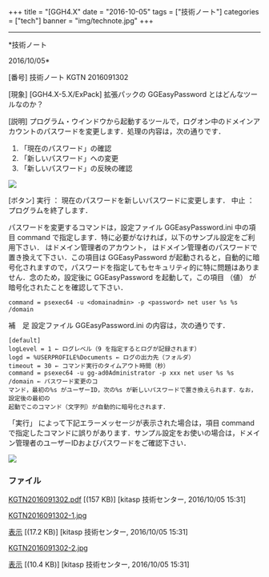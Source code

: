 ﻿+++
title = "[GGH4.X"
date = "2016-10-05"
tags = ["技術ノート"]
categories = ["tech"]
banner = "img/technote.jpg"
+++

-----------------------------------------------------------------------------------------------------------------------------

*技術ノート

2016/10/05*


[番号]
技術ノート KGTN 2016091302

[現象]
[GGH4.X-5.X/ExPack] 拡張パックの GGEasyPassword
とはどんなツールなのか？

[説明]
プログラム・ウインドウから起動するツールで，ログオン中のドメインアカウントのパスワードを変更します．処理の内容は，次の通りです．

1. 「現在のパスワード」の確認
2. 「新しいパスワード」への変更
3. 「新しいパスワード」の反映の確認

![](http://techreport.kitasp.net/attachments/download/3070/KGTN2016091302-1.jpg)

[ボタン]
実行 ： 現在のパスワードを新しいパスワードに変更します．
中止 ： プログラムを終了します．

パスワードを変更するコマンドは，設定ファイル GGEasyPassword.ini 中の項目
command
で指定します．特に必要がなければ，以下のサンプル設定をご利用下さい．
<domainadmin> はドメイン管理者のアカウント， <password>
はドメイン管理者のパスワードで置き換えて下さい．この項目は
GGEasyPassword
が起動されると，自動的に暗号化されますので，パスワードを指定してもセキュリティ的に特に問題はありません．念のため，設定後に
GGEasyPassword を起動して，この項目 （値）
が暗号化されたことを確認して下さい．

    command = psexec64 -u <domainadmin> -p <password> net user %s %s /domain

補　足
設定ファイル GGEasyPassword.ini の内容は，次の通りです．

    [default]
    logLevel = 1 ← ログレベル（9 を指定するとログが記録されます）
    logd = %USERPROFILE%Documents ← ログの出力先（フォルダ）
    timeout = 30 ← コマンド実行のタイムアウト時間（秒）
    command = psexec64 -u gg-ad0Administrator -p xxx net user %s %s /domain ← パスワード変更のコ
    マンド，最初の%s がユーザーID，次の%s が新しいパスワードで置き換えられます．なお，設定後の最初の
    起動でこのコマンド（文字列）が自動的に暗号化されます．

「実行」 によって下記エラーメッセージが表示された場合は，項目 command
で指定したコマンドに誤りがあります．サンプル設定をお使いの場合は，ドメイン管理者のユーザーIDおよびパスワードをご確認下さい．

![](http://techreport.kitasp.net/attachments/download/3071/KGTN2016091302-2.jpg)


### ファイル

 
 


[KGTN2016091302.pdf](http://techreport.kitasp.net/attachments/download/3069/KGTN2016091302.pdf)
 [(157 KB)] [kitasp 技術センター, 2016/10/05
15:31]

[KGTN2016091302-1.jpg](http://techreport.kitasp.net/attachments/download/3070/KGTN2016091302-1.jpg)

[表示](http://techreport.kitasp.net/attachments/3070/KGTN2016091302-1.jpg "表示")
 [(17.2 KB)] [kitasp 技術センター, 2016/10/05
15:31]

[KGTN2016091302-2.jpg](http://techreport.kitasp.net/attachments/download/3071/KGTN2016091302-2.jpg)

[表示](http://techreport.kitasp.net/attachments/3071/KGTN2016091302-2.jpg "表示")
 [(10.4 KB)] [kitasp 技術センター, 2016/10/05
15:31]


 


 

